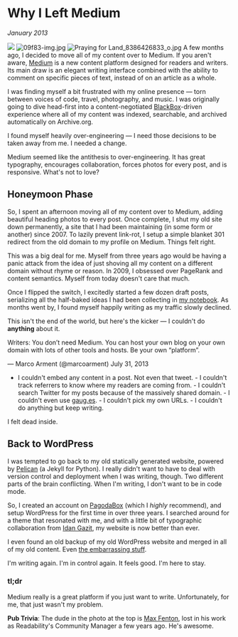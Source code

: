 # Why I Left Medium
*January 2013*





 ![](https://images.squarespace-cdn.com/content/v1/665498111876725f7613f1e6/1719666470442-3JY6Z7FYN2V0NRK80T6C/26178-img.jpg)      ![09f83-img.jpg](http://images.squarespace-cdn.com/content/v1/665498111876725f7613f1e6/1719666449097-0CU7VF0Y1E2S5LATMD8O/6c2d6-09f83-img.jpg)    ![Praying for Land_8386426833_o.jpg](http://images.squarespace-cdn.com/content/v1/665498111876725f7613f1e6/1719666493653-J2DVSKAKKG0R4K0QGTJI/8309e-6ee3d-prayingforland_8386426833_o.jpg)   A few months ago, I decided to move all of my content over to Medium. If you aren't aware, [Medium](http://medium.com) is a new content platform designed for readers and writers. Its main draw is an elegant writing interface combined with the ability to comment on specific pieces of text, instead of on an article as a whole.

 I was finding myself a bit frustrated with my online presence — torn between voices of code, travel, photography, and music. I was originally going to dive head\-first into a content\-negotiated [BlackBox](https://github.com/kennethreitz/blackbox)\-driven experience where all of my content was indexed, searchable, and archived automatically on Archive.org.

 I found myself heavily over\-engineering — I need those decisions to be taken away from me. I needed a change.

 Medium seemed like the antithesis to over\-engineering. It has great typography, encourages collaboration, forces photos for every post, and is responsive. What's not to love?

 ## Honeymoon Phase

 So, I spent an afternoon moving all of my content over to Medium, adding beautiful heading photos to every post. Once complete, I shut my old site down permanently, a site that I had been maintaining (in some form or another) since 2007\. To lazily prevent link\-rot, I setup a simple blanket 301 redirect from the old domain to my profile on Medium. Things felt right.

 This was a big deal for me. Myself from three years ago would be having a panic attack from the idea of just shoving all my content on a different domain without rhyme or reason. In 2009, I obsessed over PageRank and content semantics. Myself from today doesn't care that much.

 Once I flipped the switch, I excitedly started a few dozen draft posts, serializing all the half\-baked ideas I had been collecting in [my notebook](http://www.amazon.com/gp/product/B000ZYF22M/ref=as_li_ss_tl?ie=UTF8&camp=1789&creative=390957&creativeASIN=B000ZYF22M&linkCode=as2&tag=bookforkind-20). As months went by, I found myself happily writing as my traffic slowly declined.

 This isn't the end of the world, but here's the kicker — I couldn't do **anything** about it.

 Writers: You don’t need Medium. You can host your own blog on your own domain with lots of other tools and hosts. Be your own “platform”.

 — Marco Arment (@marcoarment) July 31, 2013

 * I couldn't embed any content in a post. Not even that tweet. \- I couldn't track referrers to know where my readers are coming from. \- I couldn't search Twitter for my posts because of the massively shared domain. \- I couldn't even use [gaug.es](http://gaug.es/). \- I couldn't pick my own URLs. \- I couldn't do anything but keep writing.

 I felt dead inside.

 ## Back to WordPress

 I was tempted to go back to my old statically generated website, powered by [Pelican](http://docs.getpelican.com/en/3.2/) (a Jekyll for Python). I really didn't want to have to deal with version control and deployment when I was writing, though. Two different parts of the brain conflicting. When I'm writing, I don't want to be in code mode.

 So, I created an account on [PagodaBox](https://pagodabox.com/) (which I *highly* recommend), and setup WordPress for the first time in over three years. I searched around for a theme that resonated with me, and with a little bit of typographic collaboration from [Idan Gazit](http://gazit.me/), my website is now better than ever.

 I even found an old backup of my old WordPress website and merged in all of my old content. Even [the embarrassing stuff](/hacker-identity/).

 I'm writing again. I'm in control again. It feels good. I'm here to stay.

 ### tl;dr

 Medium really is a great platform if you just want to write. Unfortunately, for me, that just wasn't my problem.

 **Pub Trivia**: The dude in the photo at the top is [Max Fenton](http://www.maxfenton.com/), lost in his work as Readability's Community Manager a few years ago. He's awesome.
